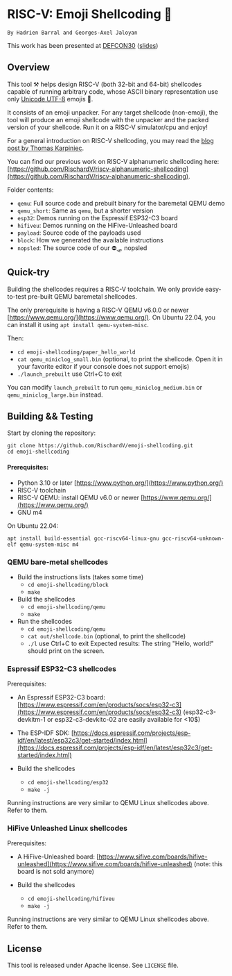 # RISC-V: Emoji Shellcoding 🙂

```
By Hаdrien Ваrrаl and Georges-Axel Jaloyan
```

This work has been presented at
 [DEFCON30](https://defcon.org/html/defcon-30/dc-30-index.html) ([slides](https://î.fr/defcon/DEF%20CON%2030%20-%20Hadrien%20Barral%20-%20Emoji%20Shellcoding:%20%F0%9F%9B%A0%EF%B8%8F,%20%F0%9F%A7%8C,%20and%20%F0%9F%A4%AF%20-%20Presentation.pdf))

## Overview

This tool ⚒️ helps design RISC-V (both 32-bit and 64-bit) shellcodes capable of running arbitrary code, whose ASCII binary representation
use only [Unicode UTF-8](https://unicode.org/emoji/charts/full-emoji-list.html) emojis 🤯.

It consists of an emoji unpacker. For any target shellcode (non-emoji),
the tool will produce an emoji shellcode with the unpacker and the packed version of your shellcode.
Run it on a RISC-V simulator/cpu and enjoy!

For a general introduction on RISC-V shellcoding, you may read the [blog post by Thomas Karpiniec](https://thomask.sdf.org/blog/2018/08/25/basic-shellcode-in-riscv-linux.html).

You can find our previous work on RISC-V alphanumeric shellcoding here:
 [https://github.com/RischardV/riscv-alphanumeric-shellcoding](https://github.com/RischardV/riscv-alphanumeric-shellcoding).

Folder contents:
- `qemu`: Full source code and prebuilt binary for the baremetal QEMU demo
- `qemu_short`: Same as `qemu`, but a shorter version
- `esp32`: Demos running on the Espressif ESP32-C3 board
- `hifiveu`: Demos running on the HiFive-Unleashed board
- `payload`: Source code of the payloads used
- `block`: How we generated the available instructions
- `nopsled`: The source code of our ⛔🛷 nopsled

## Quick-try

Building the shellcodes requires a RISC-V toolchain.
We only provide easy-to-test pre-built QEMU baremetal shellcodes.

The only prerequisite is having a RISC-V QEMU v6.0.0 or newer [https://www.qemu.org/](https://www.qemu.org/).
On Ubuntu 22.04, you can install it using `apt install qemu-system-misc`.

Then:
  - `cd emoji-shellcoding/paper_hello_world`
  - `cat qemu_miniclog_small.bin`
    (optional, to print the shellcode. Open it in your favorite editor if your console does not support emojis)
  - `./launch_prebuilt`   use Ctrl+C to exit

You can modify `launch_prebuilt` to run `qemu_miniclog_medium.bin` or `qemu_miniclog_large.bin` instead.

## Building && Testing

Start by cloning the repository:
```
git clone https://github.com/RischardV/emoji-shellcoding.git
cd emoji-shellcoding
```

#### Prerequisites:

- Python 3.10 or later [https://www.python.org/](https://www.python.org/)
- RISC-V toolchain
- RISC-V QEMU: install QEMU v6.0 or newer [https://www.qemu.org/](https://www.qemu.org/)
- GNU m4

On Ubuntu 22.04:
```
apt install build-essential gcc-riscv64-linux-gnu gcc-riscv64-unknown-elf qemu-system-misc m4
```

### QEMU bare-metal shellcodes

- Build the instructions lists (takes some time)
  - `cd emoji-shellcoding/block`
  - `make`
- Build the shellcodes
  - `cd emoji-shellcoding/qemu`
  - `make`
- Run the shellcodes
  - `cd emoji-shellcoding/qemu`
  - `cat out/shellcode.bin` (optional, to print the shellcode)
  - `./l`   use Ctrl+C to exit
Expected results:
  The string "Hello, world!" should print on the screen.

### Espressif ESP32-C3 shellcodes

Prerequisites:
 - An Espressif ESP32-C3 board: [https://www.espressif.com/en/products/socs/esp32-c3](https://www.espressif.com/en/products/socs/esp32-c3)
   (esp32-c3-devkitm-1 or esp32-c3-devkitc-02 are easily available for <10$)
 - The ESP-IDF SDK: [https://docs.espressif.com/projects/esp-idf/en/latest/esp32c3/get-started/index.html](https://docs.espressif.com/projects/esp-idf/en/latest/esp32c3/get-started/index.html)

- Build the shellcodes
  - `cd emoji-shellcoding/esp32`
  - `make -j`

Running instructions are very similar to QEMU Linux shellcodes above. Refer to them.

### HiFive Unleashed Linux shellcodes

Prerequisites:
 - A HiFive-Unleashed board: [https://www.sifive.com/boards/hifive-unleashed](https://www.sifive.com/boards/hifive-unleashed)
   (note: this board is not sold anymore)

- Build the shellcodes
  - `cd emoji-shellcoding/hifiveu`
  - `make -j`

Running instructions are very similar to QEMU Linux shellcodes above. Refer to them.

## License

This tool is released under Apache license. See `LICENSE` file.
